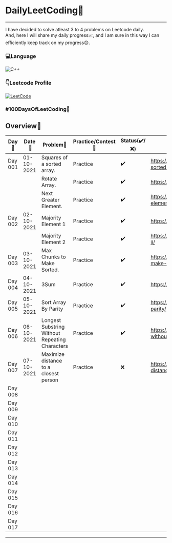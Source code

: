 # DailyLeetCoding🚀

 

--------


I have decided to solve atleast 3 to 4 problems on Leetcode daily.<br>
And, here I will share my daily progress📈,
 and I am sure in this way I can efficiently keep track on my progress😊.

### 💻Language
![C++](https://img.shields.io/badge/C%2B%2B-00599C?style=for-the-badge&logo=c%2B%2B&logoColor=white)

### 👇Leetcode Profile
<a href="https://leetcode.com/jyotikm1801/"><img alt="LeetCode" src="https://img.shields.io/badge/LeetCode-black?style=flat-square&logo=leetcode"></a>




### #100DaysOfLeetCoding🤘
## Overview:memo:

|**Day:pushpin:**|**Date &nbsp;:calendar:**|**Problem🧩**|**Practice/Contest🚨**|**Status(✔️/❌)**|**Reference Links :link:**|
|------|----------------------------|------------------------------------------|----------------------------------|----|------------------------------------------
|Day 001| 01-10-2021 | Squares of a sorted array.  | Practice  |✔️ | https://leetcode.com/problems/squares-of-a-sorted-array/
|       | | Rotate Array.  | Practice |✔️ | https://leetcode.com/problems/rotate-array/
|       | | Next Greater Element.  | Practice  |✔️ | https://leetcode.com/problems/next-greater-element-iii/
|Day 002| 02-10-2021 | Majority Element 1  | Practice  |✔️ | https://leetcode.com/problems/majority-element/
|| | Majority Element 2   | Practice |✔️ | https://leetcode.com/problems/majority-element-ii/
|Day 003| 03-10-2021 | Max Chunks to Make Sorted.  | Practice |✔️ | https://leetcode.com/problems/max-chunks-to-make-sorted/
|Day 004| 04-10-2021 | 3Sum  | Practice |✔️ | https://leetcode.com/problems/3sum/submissions/
|Day 005| 05-10-2021 | Sort Array By Parity  | Practice |✔️ | https://leetcode.com/problems/sort-array-by-parity/
|Day 006| 06-10-2021 | Longest Substring Without Repeating Characters  | Practice |✔️ | https://leetcode.com/problems/longest-substring-without-repeating-characters/
|Day 007| 07-10-2021 | Maximize distance to a closest person   | Practice |❌ | https://leetcode.com/problems/maximize-distance-to-closest-person/submissions/
|Day 008| |   |  |
|Day 009| |   |  |
|Day 010| |   |  |
|Day 011| |   |  |
|Day 012| |   |  |
|Day 013| |   |  |
|Day 014| |   |  |
|Day 015| |   |  |
|Day 016| |   |  |
|Day 017| |   |  |
  
--------
  
<!-- ### 👩‍💻 Other Online Coding Profile
  
-   <a href="https://www.codechef.com/users/jyotikm1801"><img alt="CodeChef" src="https://img.shields.io/badge/CodeChef-black?style=flat-square&logo=codechef"></a>
-   <a href="https://www.hackerrank.com/outofamo"><img alt="HackerRank" src="https://img.shields.io/badge/HackerRank-black?style=flat-square&logo=hackerrank"></a>
-   <a href="https://codeforces.com/profile/jyotikm1801"><img alt="Codeforces" src="https://img.shields.io/badge/Codeforces-black?style=flat-square&logo=codeforces"></a>
-   <a href="https://www.hackerearth.com/@jyoti1047"><img alt="HackerEarth" src="https://img.shields.io/badge/HackerEarth-black?style=flat-square&logo=hackerearth"></a>
-   <a href="https://auth.geeksforgeeks.org/user/jyotikm1801/profile"><img alt="Geeksforgeeks" src="https://img.shields.io/badge/GeeksforGeeks-black?style=flat-square&logo=geeksforgeeks"></a> -->
   
   
